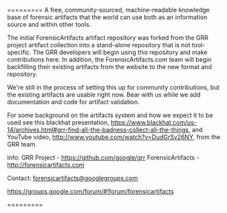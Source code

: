 =========
A free, community-sourced, machine-readable knowledge base of forensic artifacts that the world can
use both as an information source and within other tools.

The initial ForensicArtifacts artifact repository was forked from the GRR project artifact collection
into a stand-alone repository that is not tool-specific. The GRR developers will begin using this 
repository and make contributions here. In addition, the ForensicArtifacts.com team will begin 
backfilling their existing artifacts from the website to the new format and repository.

We're still in the process of setting this up for community contributions, but the existing artifacts
are usable right now. Bear with us while we add documentation and code for artifact validation.

For some background on the artifacts system and how we expect it to be used see this blackhat 
presentation, https://www.blackhat.com/us-14/archives.html#grr-find-all-the-badness-collect-all-the-things, 
and YouTube video, http://www.youtube.com/watch?v=DudGrSv26NY, from the GRR team.

Info:
GRR Project - https://github.com/google/grr
ForensicArtifacts - http://forensicartifacts.com

Contact:
forensicartifacts@googlegroups.com

https://groups.google.com/forum/#!forum/forensicartifacts

=========
